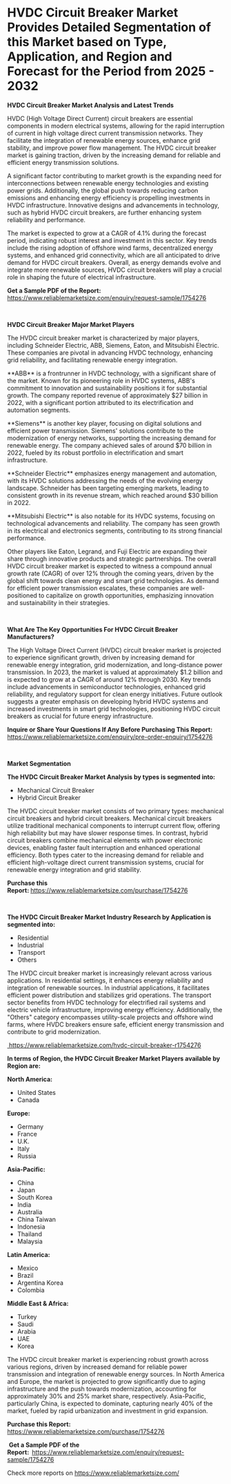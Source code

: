 <p><h1>HVDC Circuit Breaker Market Provides Detailed Segmentation of this Market based on Type, Application, and Region and Forecast for the Period from 2025 - 2032</h1></p><p><strong>HVDC Circuit Breaker Market Analysis and Latest Trends</strong></p>
<p><p>HVDC (High Voltage Direct Current) circuit breakers are essential components in modern electrical systems, allowing for the rapid interruption of current in high voltage direct current transmission networks. They facilitate the integration of renewable energy sources, enhance grid stability, and improve power flow management. The HVDC circuit breaker market is gaining traction, driven by the increasing demand for reliable and efficient energy transmission solutions.</p><p>A significant factor contributing to market growth is the expanding need for interconnections between renewable energy technologies and existing power grids. Additionally, the global push towards reducing carbon emissions and enhancing energy efficiency is propelling investments in HVDC infrastructure. Innovative designs and advancements in technology, such as hybrid HVDC circuit breakers, are further enhancing system reliability and performance.</p><p>The market is expected to grow at a CAGR of 4.1% during the forecast period, indicating robust interest and investment in this sector. Key trends include the rising adoption of offshore wind farms, decentralized energy systems, and enhanced grid connectivity, which are all anticipated to drive demand for HVDC circuit breakers. Overall, as energy demands evolve and integrate more renewable sources, HVDC circuit breakers will play a crucial role in shaping the future of electrical infrastructure.</p></p>
<p><strong>Get a Sample PDF of the Report:&nbsp;</strong> <a href="https://www.reliablemarketsize.com/enquiry/request-sample/1754276?utm_campaign=2626&utm_medium=2&utm_source=Github&utm_content=ia&utm_term=06042025&utm_id=hvdc-circuit-breaker">https://www.reliablemarketsize.com/enquiry/request-sample/1754276</a></p>
<p>&nbsp;</p>
<p><strong>HVDC Circuit Breaker Major Market Players</strong></p>
<p><p>The HVDC circuit breaker market is characterized by major players, including Schneider Electric, ABB, Siemens, Eaton, and Mitsubishi Electric. These companies are pivotal in advancing HVDC technology, enhancing grid reliability, and facilitating renewable energy integration.</p><p>**ABB** is a frontrunner in HVDC technology, with a significant share of the market. Known for its pioneering role in HVDC systems, ABB's commitment to innovation and sustainability positions it for substantial growth. The company reported revenue of approximately $27 billion in 2022, with a significant portion attributed to its electrification and automation segments.</p><p>**Siemens** is another key player, focusing on digital solutions and efficient power transmission. Siemens' solutions contribute to the modernization of energy networks, supporting the increasing demand for renewable energy. The company achieved sales of around $70 billion in 2022, fueled by its robust portfolio in electrification and smart infrastructure.</p><p>**Schneider Electric** emphasizes energy management and automation, with its HVDC solutions addressing the needs of the evolving energy landscape. Schneider has been targeting emerging markets, leading to consistent growth in its revenue stream, which reached around $30 billion in 2022.</p><p>**Mitsubishi Electric** is also notable for its HVDC systems, focusing on technological advancements and reliability. The company has seen growth in its electrical and electronics segments, contributing to its strong financial performance.</p><p>Other players like Eaton, Legrand, and Fuji Electric are expanding their share through innovative products and strategic partnerships. The overall HVDC circuit breaker market is expected to witness a compound annual growth rate (CAGR) of over 12% through the coming years, driven by the global shift towards clean energy and smart grid technologies. As demand for efficient power transmission escalates, these companies are well-positioned to capitalize on growth opportunities, emphasizing innovation and sustainability in their strategies.</p></p>
<p>&nbsp;</p>
<p><strong>What Are The Key Opportunities For HVDC Circuit Breaker Manufacturers?</strong></p>
<p><p>The High Voltage Direct Current (HVDC) circuit breaker market is projected to experience significant growth, driven by increasing demand for renewable energy integration, grid modernization, and long-distance power transmission. In 2023, the market is valued at approximately $1.2 billion and is expected to grow at a CAGR of around 12% through 2030. Key trends include advancements in semiconductor technologies, enhanced grid reliability, and regulatory support for clean energy initiatives. Future outlook suggests a greater emphasis on developing hybrid HVDC systems and increased investments in smart grid technologies, positioning HVDC circuit breakers as crucial for future energy infrastructure.</p></p>
<p><strong>Inquire or Share Your Questions If Any Before Purchasing This Report:</strong> <a href="https://www.reliablemarketsize.com/enquiry/pre-order-enquiry/1754276?utm_campaign=2626&utm_medium=2&utm_source=Github&utm_content=ia&utm_term=06042025&utm_id=hvdc-circuit-breaker">https://www.reliablemarketsize.com/enquiry/pre-order-enquiry/1754276</a></p>
<p>&nbsp;</p>
<p><strong>Market Segmentation</strong></p>
<p><strong>The HVDC Circuit Breaker Market Analysis by types is segmented into:</strong></p>
<p><ul><li>Mechanical Circuit Breaker</li><li>Hybrid Circuit Breaker</li></ul></p>
<p><p>The HVDC circuit breaker market consists of two primary types: mechanical circuit breakers and hybrid circuit breakers. Mechanical circuit breakers utilize traditional mechanical components to interrupt current flow, offering high reliability but may have slower response times. In contrast, hybrid circuit breakers combine mechanical elements with power electronic devices, enabling faster fault interruption and enhanced operational efficiency. Both types cater to the increasing demand for reliable and efficient high-voltage direct current transmission systems, crucial for renewable energy integration and grid stability.</p></p>
<p><strong>Purchase this Report:&nbsp;</strong><a href="https://www.reliablemarketsize.com/purchase/1754276?utm_campaign=2626&utm_medium=2&utm_source=Github&utm_content=ia&utm_term=06042025&utm_id=hvdc-circuit-breaker">https://www.reliablemarketsize.com/purchase/1754276</a></p>
<p>&nbsp;</p>
<p><strong>The HVDC Circuit Breaker Market Industry Research by Application is segmented into:</strong></p>
<p><ul><li>Residential</li><li>Industrial</li><li>Transport</li><li>Others</li></ul></p>
<p><p>The HVDC circuit breaker market is increasingly relevant across various applications. In residential settings, it enhances energy reliability and integration of renewable sources. In industrial applications, it facilitates efficient power distribution and stabilizes grid operations. The transport sector benefits from HVDC technology for electrified rail systems and electric vehicle infrastructure, improving energy efficiency. Additionally, the "Others" category encompasses utility-scale projects and offshore wind farms, where HVDC breakers ensure safe, efficient energy transmission and contribute to grid modernization.</p></p>
<p><a href="https://www.reliablemarketsize.com/hvdc-circuit-breaker-r1754276?utm_campaign=2626&utm_medium=2&utm_source=Github&utm_content=ia&utm_term=06042025&utm_id=hvdc-circuit-breaker">&nbsp;https://www.reliablemarketsize.com/hvdc-circuit-breaker-r1754276</a></p>
<p><strong>In terms of Region, the HVDC Circuit Breaker Market Players available by Region are:</strong></p>
<p>
    <p> <strong> North America: </strong>
        <ul>
            <li>United States</li>
            <li>Canada</li>
        </ul>
        </p> 
    <p> <strong> Europe: </strong>
        <ul>
            <li>Germany</li>
            <li>France</li>
            <li>U.K.</li>
            <li>Italy</li>
            <li>Russia</li>
        </ul>
        </p> 
    <p> <strong> Asia-Pacific: </strong>
        <ul>
            <li>China</li>
            <li>Japan</li>
            <li>South Korea</li>
            <li>India</li>
            <li>Australia</li>
            <li>China Taiwan</li>
            <li>Indonesia</li>
            <li>Thailand</li>
            <li>Malaysia</li>
        </ul>
        </p> 
    <p> <strong> Latin America: </strong>
        <ul>
            <li>Mexico</li>
            <li>Brazil</li>
            <li>Argentina Korea</li>
            <li>Colombia</li>
        </ul>
        </p> 
    <p> <strong> Middle East & Africa: </strong>
        <ul>
            <li>Turkey</li>
            <li>Saudi</li>
            <li>Arabia</li>
            <li>UAE</li>
            <li>Korea</li>
        </ul>
    </p>
    </p>
<p><p>The HVDC circuit breaker market is experiencing robust growth across various regions, driven by increased demand for reliable power transmission and integration of renewable energy sources. In North America and Europe, the market is projected to grow significantly due to aging infrastructure and the push towards modernization, accounting for approximately 30% and 25% market share, respectively. Asia-Pacific, particularly China, is expected to dominate, capturing nearly 40% of the market, fueled by rapid urbanization and investment in grid expansion.</p></p>
<p><strong>Purchase this Report: </strong><a href="https://www.reliablemarketsize.com/purchase/1754276?utm_campaign=2626&utm_medium=2&utm_source=Github&utm_content=ia&utm_term=06042025&utm_id=hvdc-circuit-breaker">https://www.reliablemarketsize.com/purchase/1754276</a></p>
<p>&nbsp;<strong>Get a Sample PDF of the Report:&nbsp;&nbsp;</strong><a href="https://www.reliablemarketsize.com/enquiry/request-sample/1754276?utm_campaign=2626&utm_medium=2&utm_source=Github&utm_content=ia&utm_term=06042025&utm_id=hvdc-circuit-breaker">https://www.reliablemarketsize.com/enquiry/request-sample/1754276</a></p>
<p><strong></strong></p>
<p>Check more reports on <a href="https://www.reliablemarketsize.com/?utm_campaign=2626&utm_medium=2&utm_source=Github&utm_content=ia&utm_term=06042025&utm_id=hvdc-circuit-breaker">https://www.reliablemarketsize.com/</a></p>